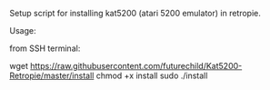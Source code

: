 Setup script for installing kat5200 (atari 5200 emulator) in retropie.


Usage:

from SSH terminal:

wget https://raw.githubusercontent.com/futurechild/Kat5200-Retropie/master/install
chmod +x install
sudo ./install

